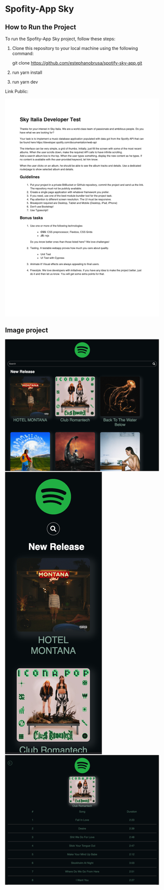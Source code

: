 # Spofity-App Sky

## How to Run the Project

To run the Spofity-App Sky project, follow these steps:

1. Clone this repository to your local machine using the following command:

   git clone https://github.com/estephanobrusa/spotify-sky-app.git

2. run yarn install
3. run yarn dev

Link Public:

![Alt text](./info/FrontendSky.png)

## Image project

![Alt text](./info/desktopversion.png)
![Alt text](./info/mobileversion.png)
![Alt text](./info/detailsPageDesktopversion.png)
